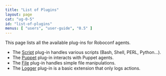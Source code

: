 ```yaml
---
title: "List of Plugins"
layout: page
cat: "ug-0-5"
id: "list-of-plugins"
menus: [ "users", "user-guide", "0.5" ]
---
```


This page lists all the available plug-ins for Roboconf agents.

* The [Script](plugin-script.html) plug-in handles various scripts (Bash, Shell, PERL, Python...).
* The [Puppet](plugin-puppet.html) plug-in interacts with Puppet agents.
* The [File](plugin-file.html) plug-in handles simple file manipulations.
* The [Logger](plugin-logger.html) plug-in is a basic extension that only logs actions.
